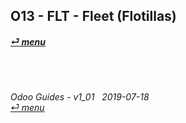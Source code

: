 ## O13 - FLT - Fleet (Flotillas)
#### [_&#x23CE; menu_](/README.md)<br><br>

	
###### <br><br>Odoo Guides - v1_01 &nbsp; 2019-07-18<br>[_&#x23CE; menu_](/README.md)<br><br>
